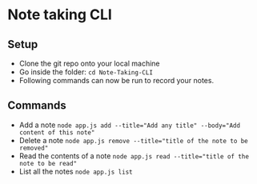 # Note taking CLI

## Setup
- Clone the git repo onto your local machine
- Go inside the folder: `cd Note-Taking-CLI`
- Following commands can now be run to record your notes.

## Commands
- Add a note
  `node app.js add --title="Add any title" --body="Add content of this note"`
- Delete a note
  `node app.js remove --title="title of the note to be removed"`
- Read the contents of a note
  `node app.js read --title="title of the note to be read"`
- List all the notes
  `node app.js list`
